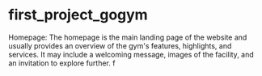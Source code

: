 # first_project_gogym
Homepage: The homepage is the main landing page of the website and usually provides an overview of the gym's features, highlights, and services. It may include a welcoming message, images of the facility, and an invitation to explore further. f
